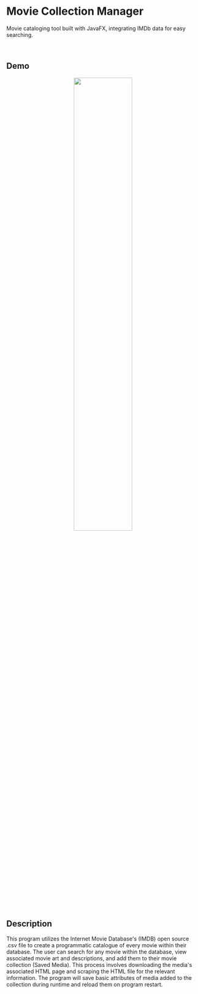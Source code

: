 # Movie Collection Manager
Movie cataloging tool built with JavaFX, integrating IMDb data for easy searching.

<br />

## Demo
<div align="center">
    <img width="55%" src="https://raw.githubusercontent.com/joeesmithh/movie-collection-manager/refs/heads/main/res/preview/movie_collection_manager_demo.gif"/>
</div>

<br />

## Description
This program utilizes the Internet Movie Database's (IMDB) open source .csv file to create a programmatic catalogue of every movie within their database. The user can search for any movie within the database, view associated movie art and descriptions, and add them to their movie collection (Saved Media). This process involves downloading the media's associated HTML page and scraping the HTML file for the relevant information. The program will save basic attributes of media added to the collection during runtime and reload them on program restart.


